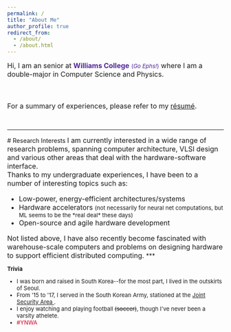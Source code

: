 ```yaml
---
permalink: /
title: "About Me"
author_profile: true
redirect_from: 
  - /about/
  - /about.html
---
```

<font size="3">
Hi, I am an senior at <span style="color:#512698"><b>Williams College</b></span> <font size="2" color="#512698"> (<i>Go Ephs!</i>)</font>
where I am a double-major in Computer Science and Physics. 

<br/><br/>
For a summary of experiences, please refer to my <a href="/files/kang_resume.pdf">
r&#233;sum&#233;</a>. 
</font> 

<br/>
<hr/>
# Research Interests
<font size="3">
I am currently interested in a wide range of research problems, spanning computer architecture, VLSI design and various other areas that deal with the hardware-software interface. <br/>
Thanks to my undergraduate experiences, I have been to a number of interesting topics such as:<br/>

<ul>
<li>Low-power, energy-efficient architectures/systems</li>
<li>Hardware accelerators <font size="2"> (not necessarily for neural net computations, but ML seems to be the *real deal* these days)</font></li>
<li>Open-source and agile hardware development</li>
</ul>
Not listed above, I have also recently become fascinated with warehouse-scale computers and problems on designing hardware to support efficient distributed computing.
</font>
***

<font size="2">

<b>Trivia</b>
<ul>
<li> I was born and raised in South Korea--for the most part, I lived in the outskirts of Seoul.</li>
<li>From '15 to '17, I served in the South Korean Army, stationed at the  <a href="https://en.wikipedia.org/wiki/Joint_Security_Area"> Joint Security Area </a>. </li>
<li>I enjoy watching and playing football <s>(soccer)</s>, though I've never been a varsity athelete. </li>
<li> <span style="color:#D00027"> #YNWA </span></li>
</ul>
</font>


